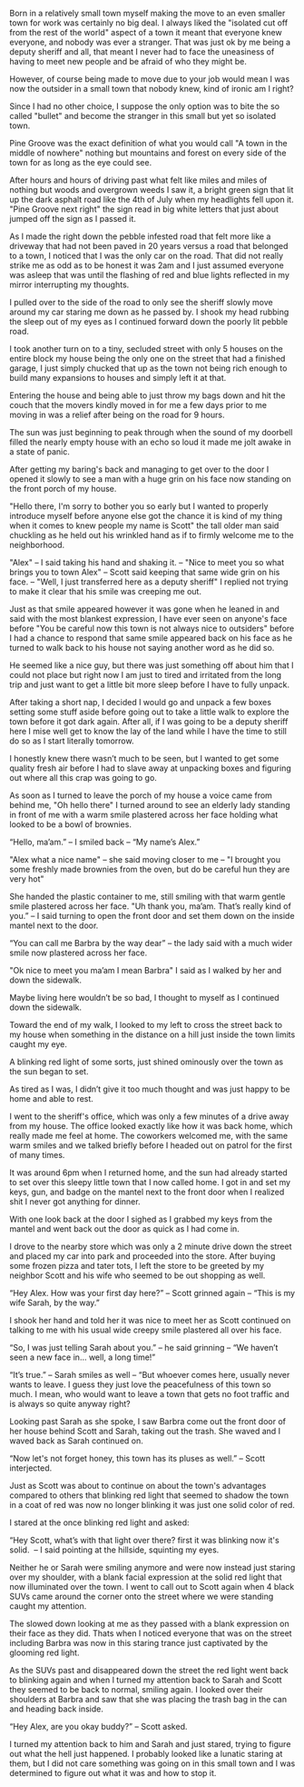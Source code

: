 Born in a relatively small town myself making the move to an even smaller town for work was certainly no big deal. I always liked the "isolated cut off from the rest of the world" aspect of a town it meant that everyone knew everyone, and nobody was ever a stranger. That was just ok by me being a deputy sheriff and all, that meant I never had to face the uneasiness of having to meet new people and be afraid of who they might be. 

However, of course being made to move due to your job would mean I was now the outsider in a small town that nobody knew, kind of ironic am I right?

Since I had no other choice, I suppose the only option was to bite the so called "bullet" and become the stranger in this small but yet so isolated town. 

Pine Groove was the exact definition of what you would call "A town in the middle of nowhere" nothing but mountains and forest on every side of the town for as long as the eye could see. 

After hours and hours of driving past what felt like miles and miles of nothing but woods and overgrown weeds I saw it, a bright green sign that lit up the dark asphalt road like the 4th of July when my headlights fell upon it. "Pine Groove next right" the sign read in big white letters that just about jumped off the sign as I passed it.

As I made the right down the pebble infested road that felt more like a driveway that had not been paved in 20 years versus a road that belonged to a town, I noticed that I was the only car on the road. That did not really strike me as odd as to be honest it was 2am and I just assumed everyone was asleep that was until the flashing of red and blue lights reflected in my mirror interrupting my thoughts. 

I pulled over to the side of the road to only see the sheriff slowly move around my car staring me down as he passed by. I shook my head rubbing the sleep out of my eyes as I continued forward down the poorly lit pebble road. 

I took another turn on to a tiny, secluded street with only 5 houses on the entire block my house being the only one on the street that had a finished garage, I just simply chucked that up as the town not being rich enough to build many expansions to houses and simply left it at that. 

Entering the house and being able to just throw my bags down and hit the couch that the movers kindly moved in for me a few days prior to me moving in was a relief after being on the road for 9 hours. 

The sun was just beginning to peak through when the sound of my doorbell filled the nearly empty house with an echo so loud it made me jolt awake in a state of panic.

After getting my baring's back and managing to get over to the door I opened it slowly to see a man with a huge grin on his face now standing on the front porch of my house. 

"Hello there, I'm sorry to bother you so early but I wanted to properly introduce myself before anyone else got the chance it is kind of my thing when it comes to knew people my name is Scott" the tall older man said chuckling as he held out his wrinkled hand as if to firmly welcome me to the neighborhood.

"Alex" – I said taking his hand and shaking it. – "Nice to meet you so what brings you to town Alex" – Scott said keeping that same wide grin on his face. – "Well, I just transferred here as a deputy sheriff" I replied not trying to make it clear that his smile was creeping me out. 

Just as that smile appeared however it was gone when he leaned in and said with the most blankest expression, I have ever seen on anyone's face  before "You be careful now this town is not always nice to outsiders" before I had a chance to respond that same smile appeared back on his face as he turned to walk back to his house not saying another word as he did so. 

He seemed like a nice guy, but there was just something off about him that I could not place but right now I am just to tired and irritated from the long trip and just want to get a little bit more sleep before I have to fully unpack. 

After taking a short nap, I decided I would go and unpack a few boxes setting some stuff aside before going out to take a little walk to explore the town before it got dark again. After all, if I was going to be a deputy sheriff here I mise well get to know the lay of the land while I have the time to still do so as I start literally tomorrow.

I honestly knew there wasn’t much to be seen, but I wanted to get some quality fresh air before I had to slave away at unpacking boxes and figuring out where all this crap was going to go. 

As soon as I turned to leave the porch of my house a voice came from behind me, "Oh hello there" I turned around to see an elderly lady standing in front of me with a warm smile plastered across her face holding what looked to be a bowl of brownies. 

“Hello, ma’am.” – I smiled back – “My name’s Alex.” 

"Alex what a nice name" – she said moving closer to me – "I brought you some freshly made brownies from the oven, but do be careful hun they are very hot" 

She handed the plastic container to me, still smiling with that warm gentle smile plastered across her face. "Uh thank you, ma’am. That’s really kind of you.” – I said turning to open the front door and set them down on the inside mantel next to the door. 

“You can call me Barbra by the way dear” – the lady said with a much wider smile now plastered across her face. 

"Ok nice to meet you ma’am I mean Barbra" I said as I walked by her and down the sidewalk. 

Maybe living here wouldn’t be so bad, I thought to myself as I continued down the sidewalk. 

Toward the end of my walk, I looked to my left to cross the street back to my house when something in the distance on a hill just inside the town limits caught my eye. 

A blinking red light of some sorts, just shined ominously over the town as the sun began to set. 

As tired as I was, I didn’t give it too much thought and was just happy to be home and able to rest. 

I went to the sheriff's office, which was only a few minutes of a drive away from my house. The office looked exactly like how it was back home, which really made me feel at home. The coworkers welcomed me, with the same warm smiles and we talked briefly before I headed out on patrol for the first of many times. 

It was around 6pm when I returned home, and the sun had already started to set over this sleepy little town that I now called home. I got in and set my keys, gun, and badge on the mantel next to the front door when I realized shit I never got anything for dinner.

With one look back at the door I sighed as I grabbed my keys from the mantel and went back out the door as quick as I had come in. 

I drove to the nearby store which was only a 2 minute drive down the street and placed my car into park and proceeded into the store. After buying some frozen pizza and tater tots, I left the store to be greeted by my neighbor Scott and his wife who seemed to be out shopping as well. 

“Hey Alex. How was your first day here?” – Scott grinned again – “This is my wife Sarah, by the way.” 

I shook her hand and told her it was nice to meet her as Scott continued on talking to me with his usual wide creepy smile plastered all over his face. 

“So, I was just telling Sarah about you.” – he said grinning – “We haven’t seen a new face in… well, a long time!”

“It’s true.” – Sarah smiles as well – “But whoever comes here, usually never wants to leave. I guess they just love the peacefulness of this town so much. I mean, who would want to leave a town that gets no foot traffic and is always so quite anyway right?

Looking past Sarah as she spoke, I saw Barbra come out the front door of her house behind Scott and Sarah, taking out the trash. She waved and I waved back as Sarah continued on. 

“Now let's not forget honey, this town has its pluses as well.” – Scott interjected.

Just as Scott was about to continue on about the town's advantages compared to others that blinking red light that seemed to shadow the town in a coat of red was now no longer blinking it was just one solid color of red. 

I stared at the once blinking red light and asked:

“Hey Scott, what’s with that light over there? first it was blinking now it's solid.  – I said pointing at the hillside, squinting my eyes.

Neither he or Sarah were smiling anymore and were now instead just staring over my shoulder, with a blank facial expression at the solid red light that now illuminated over the town. I went to call out to Scott again when 4 black SUVs came around the corner onto the street where we were standing caught my attention.

The slowed down looking at me as they passed with a blank expression on their face as they did. Thats when I noticed everyone that was on the street including Barbra was now in this staring trance just captivated by the glooming red light. 

As the SUVs past and disappeared down the street the red light went back to blinking again and when I turned my attention back to Sarah and Scott they seemed to be back to normal, smiling again. I looked over their shoulders at Barbra and saw that she was placing the trash bag in the can and heading back inside.

“Hey Alex, are you okay buddy?” – Scott asked.

I turned my attention back to him and Sarah and just stared, trying to figure out what the hell just happened. I probably looked like a lunatic staring at them, but I did not care something was going on in this small town and I was determined to figure out what it was and how to stop it.